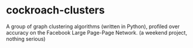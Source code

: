 # cockroach-clusters
A group of graph clustering algorithms (written in Python), profiled over accuracy on the Facebook Large Page-Page Network. (a weekend project, nothing serious)
